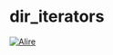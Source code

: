 # dir_iterators

[![Alire](https://img.shields.io/endpoint?url=https://alire.ada.dev/badges/dir_iterators.json)](https://alire.ada.dev/crates/dir_iterators.html)
